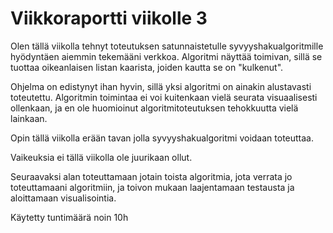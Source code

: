 # Viikkoraportti viikolle 3

Olen tällä viikolla tehnyt toteutuksen satunnaistetulle syvyyshakualgoritmille hyödyntäen aiemmin tekemääni verkkoa. Algoritmi näyttää toimivan, sillä se tuottaa oikeanlaisen listan kaarista, joiden kautta se on "kulkenut".

Ohjelma on edistynyt ihan hyvin, sillä yksi algoritmi on ainakin alustavasti toteutettu. Algoritmin toimintaa ei voi kuitenkaan vielä seurata visuaalisesti ollenkaan, ja en ole huomioinut algoritmitoteutuksen tehokkuutta vielä lainkaan.

Opin tällä viikolla erään tavan jolla syvyyshakualgoritmi voidaan toteuttaa.

Vaikeuksia ei tällä viikolla ole juurikaan ollut. 

Seuraavaksi alan toteuttamaan jotain toista algoritmia, jota verrata jo toteuttamaani algoritmiin, ja toivon mukaan laajentamaan testausta ja aloittamaan visualisointia.

Käytetty tuntimäärä noin 10h
